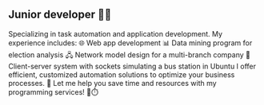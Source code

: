 ## Junior developer 👨‍💻


Specializing in task automation and application development. My experience includes:
🌐 Web app development
📊 Data mining program for election analysis
🖧 Network model design for a multi-branch company
🚌 Client-server system with sockets simulating a bus station in Ubuntu
I offer efficient, customized automation solutions to optimize your business processes. 🚀 Let me help you save time and resources with my programming services! 💼⏱️
